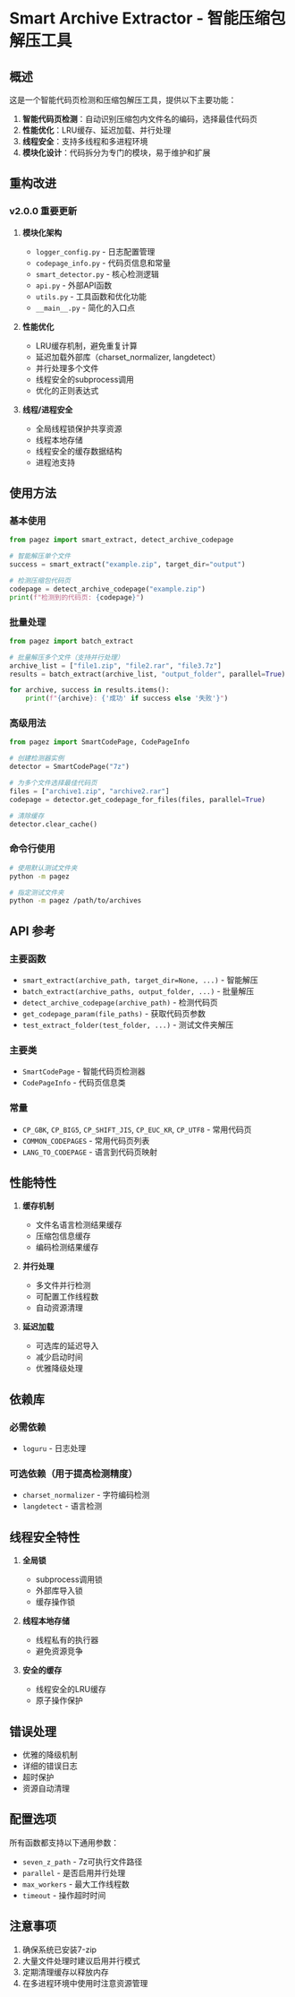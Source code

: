 # Smart Archive Extractor - 智能压缩包解压工具

## 概述

这是一个智能代码页检测和压缩包解压工具，提供以下主要功能：

1. **智能代码页检测**：自动识别压缩包内文件名的编码，选择最佳代码页
2. **性能优化**：LRU缓存、延迟加载、并行处理
3. **线程安全**：支持多线程和多进程环境
4. **模块化设计**：代码拆分为专门的模块，易于维护和扩展

## 重构改进

### v2.0.0 重要更新

1. **模块化架构**
   - `logger_config.py` - 日志配置管理
   - `codepage_info.py` - 代码页信息和常量
   - `smart_detector.py` - 核心检测逻辑
   - `api.py` - 外部API函数
   - `utils.py` - 工具函数和优化功能
   - `__main__.py` - 简化的入口点

2. **性能优化**
   - LRU缓存机制，避免重复计算
   - 延迟加载外部库（charset_normalizer, langdetect）
   - 并行处理多个文件
   - 线程安全的subprocess调用
   - 优化的正则表达式

3. **线程/进程安全**
   - 全局线程锁保护共享资源
   - 线程本地存储
   - 线程安全的缓存数据结构
   - 进程池支持

## 使用方法

### 基本使用

```python
from pagez import smart_extract, detect_archive_codepage

# 智能解压单个文件
success = smart_extract("example.zip", target_dir="output")

# 检测压缩包代码页
codepage = detect_archive_codepage("example.zip")
print(f"检测到的代码页: {codepage}")
```

### 批量处理

```python
from pagez import batch_extract

# 批量解压多个文件（支持并行处理）
archive_list = ["file1.zip", "file2.rar", "file3.7z"]
results = batch_extract(archive_list, "output_folder", parallel=True)

for archive, success in results.items():
    print(f"{archive}: {'成功' if success else '失败'}")
```

### 高级用法

```python
from pagez import SmartCodePage, CodePageInfo

# 创建检测器实例
detector = SmartCodePage("7z")

# 为多个文件选择最佳代码页
files = ["archive1.zip", "archive2.rar"]
codepage = detector.get_codepage_for_files(files, parallel=True)

# 清除缓存
detector.clear_cache()
```

### 命令行使用

```bash
# 使用默认测试文件夹
python -m pagez

# 指定测试文件夹
python -m pagez /path/to/archives
```

## API 参考

### 主要函数

- `smart_extract(archive_path, target_dir=None, ...)` - 智能解压
- `batch_extract(archive_paths, output_folder, ...)` - 批量解压
- `detect_archive_codepage(archive_path)` - 检测代码页
- `get_codepage_param(file_paths)` - 获取代码页参数
- `test_extract_folder(test_folder, ...)` - 测试文件夹解压

### 主要类

- `SmartCodePage` - 智能代码页检测器
- `CodePageInfo` - 代码页信息类

### 常量

- `CP_GBK`, `CP_BIG5`, `CP_SHIFT_JIS`, `CP_EUC_KR`, `CP_UTF8` - 常用代码页
- `COMMON_CODEPAGES` - 常用代码页列表
- `LANG_TO_CODEPAGE` - 语言到代码页映射

## 性能特性

1. **缓存机制**
   - 文件名语言检测结果缓存
   - 压缩包信息缓存
   - 编码检测结果缓存

2. **并行处理**
   - 多文件并行检测
   - 可配置工作线程数
   - 自动资源清理

3. **延迟加载**
   - 可选库的延迟导入
   - 减少启动时间
   - 优雅降级处理

## 依赖库

### 必需依赖
- `loguru` - 日志处理

### 可选依赖（用于提高检测精度）
- `charset_normalizer` - 字符编码检测
- `langdetect` - 语言检测

## 线程安全特性

1. **全局锁**
   - subprocess调用锁
   - 外部库导入锁
   - 缓存操作锁

2. **线程本地存储**
   - 线程私有的执行器
   - 避免资源竞争

3. **安全的缓存**
   - 线程安全的LRU缓存
   - 原子操作保护

## 错误处理

- 优雅的降级机制
- 详细的错误日志
- 超时保护
- 资源自动清理

## 配置选项

所有函数都支持以下通用参数：
- `seven_z_path` - 7z可执行文件路径
- `parallel` - 是否启用并行处理
- `max_workers` - 最大工作线程数
- `timeout` - 操作超时时间

## 注意事项

1. 确保系统已安装7-zip
2. 大量文件处理时建议启用并行模式
3. 定期清理缓存以释放内存
4. 在多进程环境中使用时注意资源管理
